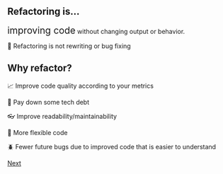 ## Refactoring is...

<span style="font-size:1.5em;">improving code</span>
without changing output or behavior.

📝 Refactoring is not rewriting or bug fixing

## Why refactor?

📈 Improve code quality according to your metrics

💸 Pay down some tech debt

👓 Improve readability/maintainability

🧘 More flexible code

🪲 Fewer future bugs due to improved code that is easier to understand

[Next](top-level-statements.md)